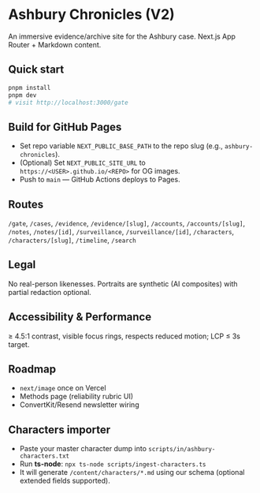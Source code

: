 # Ashbury Chronicles (V2)

An immersive evidence/archive site for the Ashbury case. Next.js App Router + Markdown content.

## Quick start
```bash
pnpm install
pnpm dev
# visit http://localhost:3000/gate
```

## Build for GitHub Pages
- Set repo variable `NEXT_PUBLIC_BASE_PATH` to the repo slug (e.g., `ashbury-chronicles`).
- (Optional) Set `NEXT_PUBLIC_SITE_URL` to `https://<USER>.github.io/<REPO>` for OG images.
- Push to `main` — GitHub Actions deploys to Pages.

## Routes
`/gate`, `/cases`, `/evidence`, `/evidence/[slug]`, `/accounts`, `/accounts/[slug]`, `/notes`, `/notes/[id]`, `/surveillance`, `/surveillance/[id]`, `/characters`, `/characters/[slug]`, `/timeline`, `/search`

## Legal
No real-person likenesses. Portraits are synthetic (AI composites) with partial redaction optional.

## Accessibility & Performance
≥ 4.5:1 contrast, visible focus rings, respects reduced motion; LCP ≤ 3s target.

## Roadmap
- `next/image` once on Vercel
- Methods page (reliability rubric UI)
- ConvertKit/Resend newsletter wiring


## Characters importer
- Paste your master character dump into `scripts/in/ashbury-characters.txt`
- Run **ts-node**: `npx ts-node scripts/ingest-characters.ts`
- It will generate `/content/characters/*.md` using our schema (optional extended fields supported).
